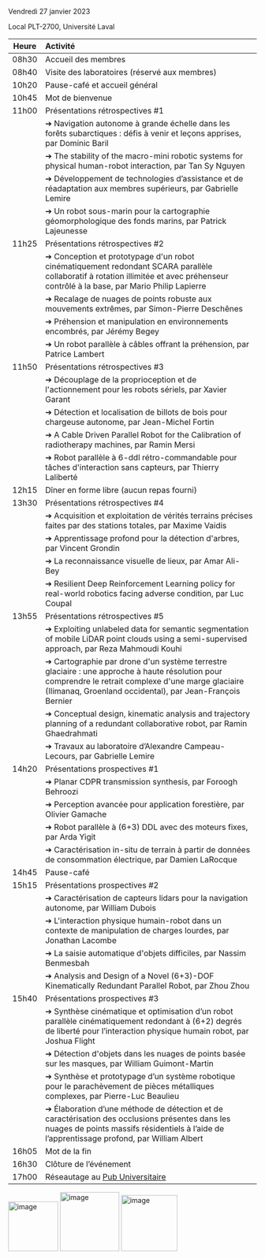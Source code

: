 
Vendredi 27 janvier 2023

Local PLT-2700, Université Laval

|Heure|Activité|
|:----:|:----|
|08h30|Accueil des membres|
|08h40|Visite des laboratoires (réservé aux membres)|
|10h20|Pause-café et accueil général|
|10h45|Mot de bienvenue|
|11h00|Présentations rétrospectives #1|
| |➔ Navigation autonome à grande échelle dans les forêts subarctiques : défis à venir et leçons apprises, par Dominic Baril|
| |➔ The stability of the macro-mini robotic systems for physical human-robot interaction, par Tan Sy Nguyen|
| |➔ Développement de technologies d’assistance et de réadaptation aux membres supérieurs, par Gabrielle Lemire|
| |➔ Un robot sous-marin pour la cartographie géomorphologique des fonds marins, par Patrick Lajeunesse|
|11h25|Présentations rétrospectives #2|
| |➔ Conception et prototypage d'un robot cinématiquement redondant SCARA parallèle collaboratif à rotation illimitée et avec préhenseur contrôlé à la base, par Mario Philip Lapierre|
| |➔ Recalage de nuages de points robuste aux mouvements extrêmes, par Simon-Pierre Deschênes|
| |➔ Préhension et manipulation en environnements encombrés, par Jérémy Begey|
| |➔ Un robot parallèle à câbles offrant la préhension, par Patrice Lambert|
|11h50|Présentations rétrospectives #3|
| |➔ Découplage de la proprioception et de l'actionnement pour les robots sériels, par Xavier Garant|
| |➔ Détection et localisation de billots de bois pour chargeuse autonome, par Jean-Michel Fortin|
| |➔ A Cable Driven Parallel Robot for the Calibration of radiotherapy machines, par Ramin Mersi|
| |➔ Robot parallèle à 6-ddl rétro-commandable pour tâches d'interaction sans capteurs, par Thierry Laliberté|
|12h15|Dîner en forme libre (aucun repas fourni)|
|13h30|Présentations rétrospectives #4|
| |➔ Acquisition et exploitation de vérités terrains précises faites par des stations totales, par Maxime Vaidis|
| |➔ Apprentissage profond pour la détection d'arbres, par Vincent Grondin|
| |➔ La reconnaissance visuelle de lieux, par Amar Ali-Bey|
| |➔ Resilient Deep Reinforcement Learning policy for real-world robotics facing adverse condition, par Luc Coupal|
|13h55|Présentations rétrospectives #5|
| |➔ Exploiting unlabeled data for semantic segmentation of mobile LiDAR point clouds using a semi-supervised approach, par Reza Mahmoudi Kouhi|
| |➔ Cartographie par drone d'un système terrestre glaciaire : une approche à haute résolution pour comprendre le retrait complexe d'une marge glaciaire (Ilimanaq, Groenland occidental), par Jean-François Bernier|
| |➔ Conceptual design, kinematic analysis and trajectory planning of a redundant collaborative robot, par Ramin Ghaedrahmati|
| |➔ Travaux au laboratoire d’Alexandre Campeau-Lecours, par Gabrielle Lemire|
|14h20|Présentations prospectives #1|
| |➔ Planar CDPR transmission synthesis, par Foroogh Behroozi|
| |➔ Perception avancée pour application forestière, par Olivier Gamache|
| |➔ Robot parallèle à (6+3) DDL avec des moteurs fixes, par Arda Yigit|
| |➔ Caractérisation in-situ de terrain à partir de données de consommation électrique, par Damien LaRocque|
|14h45|Pause-café|
|15h15|Présentations prospectives #2|
| |➔ Caractérisation de capteurs lidars pour la navigation autonome, par William Dubois|
| |➔ L'interaction physique humain-robot dans un contexte de manipulation de charges lourdes, par Jonathan Lacombe|
| |➔ La saisie automatique d'objets difficiles, par Nassim Benmesbah|
| |➔ Analysis and Design of a Novel (6+3)-DOF Kinematically Redundant Parallel Robot, par Zhou Zhou|
|15h40|Présentations prospectives #3|
| |➔ Synthèse cinématique et optimisation d’un robot parallèle cinématiquement redondant à (6+2) degrés de liberté pour l’interaction physique humain robot, par Joshua Flight|
| |➔ Détection d'objets dans les nuages de points basée sur les masques, par William Guimont-Martin|
| |➔ Synthèse et prototypage d’un système robotique pour le parachèvement de pièces métalliques complexes, par Pierre-Luc Beaulieu|
| |➔ Élaboration d’une méthode de détection et de caractérisation des occlusions présentes dans les nuages de points massifs résidentiels à l’aide de l’apprentissage profond, par William Albert|
|16h05|Mot de la fin|
|16h30|Clôture de l’événement|
|17h00|Réseautage au [Pub Universitaire](http://www.pubuniversitaire.com/)|

<img width="101" alt="image" src="https://user-images.githubusercontent.com/502089/212216717-f4234e9d-b9f5-4fba-8ec0-8ed343cdce1f.png">
<img width="120" alt="image" src="https://user-images.githubusercontent.com/502089/212216729-f2bdbd09-a5e9-4978-a2ae-ec20960e9d83.png">
<img width="114" alt="image" src="https://user-images.githubusercontent.com/502089/212216747-2dd012c4-ed9a-4abd-89a4-204df220b505.png">
